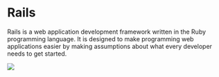 # Rails

Rails is a web application development framework written in the Ruby programming language. It is designed to make programming web applications easier by making assumptions about what every developer needs to get started. 

![](https://libs.websoft9.com/Websoft9/DocsPicture/zh/ruby/ruby-railsgui-websoft9.png)